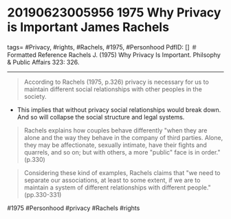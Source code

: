 # 20190623005956 1975 Why Privacy is Important James Rachels

tags= #Privacy, #rights, #Rachels, #1975, #Personhood 
PdfID: \[\] ＃
Formatted Reference Rachels J. (1975) Why Privacy Is Important. Philsophy & Public Affairs 323: 326.

------------------------------------------------------------------------

> According to Rachels (1975, p.326) privacy is necessary for us to maintain different social relationships with other peoples in the society.

-   This implies that without privacy social relationships would break down. And so will collapse the social structure and legal systems.

> Rachels explains how couples behave differently \"when they are alone and the way they behave in the company of third parties. Alone, they may be affectionate, sexually intimate, have their fights and quarrels, and so on; but with others, a more \"public\" face is in order.\" (p.330)

> Considering these kind of examples, Rachels claims that \"we need to separate our associations, at least to some extent, if we are to maintain a system of different relationships with different people.\" (pp.330-331)

#1975 #Personhood #privacy #Rachels #rights
